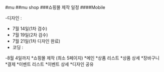 #mu
##mu shop
###쇼핑몰 제작 일정
####Mobile

 -디자인 :

 * 7월 14일(1차 검수)
 * 7월 19일(2차 검수)
 * 7월 21일(1차 디자인 완료)
 * 코딩 :

  -8월 4일까지
  *쇼핑몰 제작 (최소 5페이지)
  *메인
  *상품 리스트
  *상품 상세
  *장바구니
  *결제
  *이벤트 리스트
  *이벤트 상세
  *디자인 공유